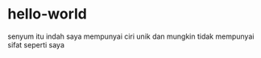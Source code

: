 # hello-world
senyum itu indah
saya mempunyai ciri unik dan mungkin tidak mempunyai sifat seperti saya
